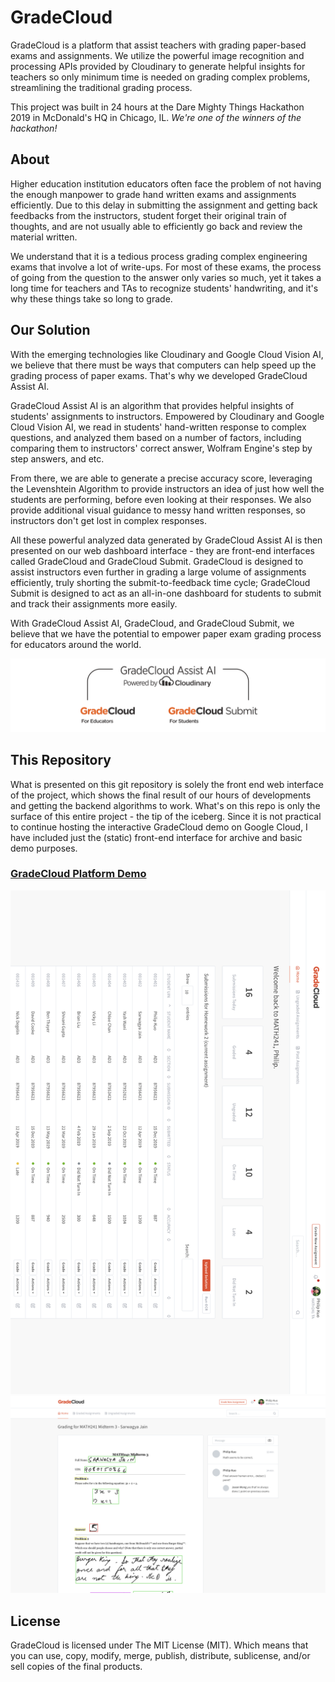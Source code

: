 # GradeCloud

GradeCloud is a platform that assist teachers with grading paper-based exams and assignments. We utilize the powerful image recognition and processing APIs provided by Cloudinary to generate helpful insights for teachers so only minimum time is needed on grading complex problems, streamlining the traditional grading process.

This project was built in 24 hours at the Dare Mighty Things Hackathon 2019 in McDonald's HQ in Chicago, IL. *We're one of the winners of the hackathon!*

## About

Higher education institution educators often face the problem of not having the enough manpower to grade hand written exams and assignments efficiently. Due to this delay in submitting the assignment and getting back feedbacks from the instructors, student forget their original train of thoughts, and are not usually able to efficiently go back and review the material written.

We understand that it is a tedious process grading complex engineering exams that involve a lot of write-ups. For most of these exams, the process of going from the question to the answer only varies so much, yet it takes a long time for teachers and TAs to recognize students' handwriting, and it's why these things take so long to grade.

## Our Solution

With the emerging technologies like Cloudinary and Google Cloud Vision AI, we believe that there must be ways that computers can help speed up the grading process of paper exams. That's why we developed GradeCloud Assist AI. 

GradeCloud Assist AI is an algorithm that provides helpful insights of students' assignments to instructors. Empowered by Cloudinary and Google Cloud Vision AI, we read in students' hand-written response to complex questions, and analyzed them based on a number of factors, including comparing them to instructors' correct answer, Wolfram Engine's step by step answers, and etc. 

From there, we are able to generate a precise accuracy score, leveraging the Levenshtein Algorithm to provide instructors an idea of just how well the students are performing, before even looking at their responses. We also provide additional visual guidance to messy hand written responses, so instructors don't get lost in complex responses.

All these powerful analyzed data generated by GradeCloud Assist AI is then presented on our web dashboard interface - they are front-end interfaces called GradeCloud and GradeCloud Submit. GradeCloud is designed to assist instructors even further in grading a large volume of assignments efficiently, truly shorting the submit-to-feedback time cycle; GradeCloud Submit is designed to act as an all-in-one dashboard for students to submit and track their assignments more easily.

With GradeCloud Assist AI, GradeCloud, and GradeCloud Submit, we believe that we have the potential to empower paper exam grading process for educators around the world. 

![About GradeCloud](README_logo.png)

## This Repository

What is presented on this git repository is solely the front end web interface of the project, which shows the final result of our hours of developments and getting the backend algorithms to work. What's on this repo is only the surface of this entire project - the tip of the iceberg. Since it is not practical to continue hosting the interactive GradeCloud demo on Google Cloud, I have included just the (static) front-end interface for archive and basic demo purposes.

### [GradeCloud Platform Demo](https://pkgamma.github.io/gradecloud/)

![screenshot](screenshot_1.png)
![screenshot](screenshot_2.png)

## License

GradeCloud is licensed under The MIT License (MIT). Which means that you can use, copy, modify, merge, publish, distribute, sublicense, and/or sell copies of the final products.